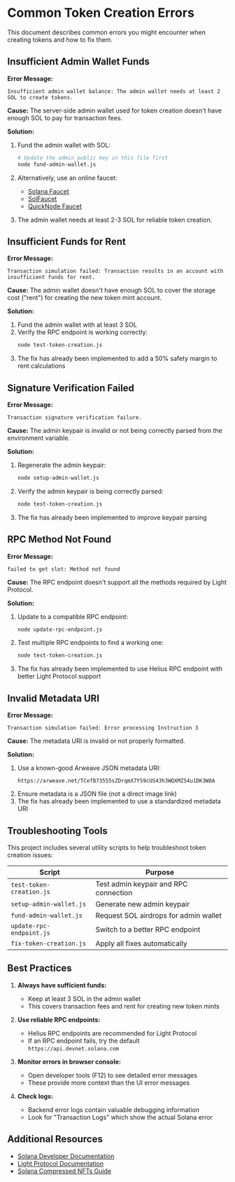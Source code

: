 # Common Token Creation Errors

This document describes common errors you might encounter when creating tokens and how to fix them.

## Insufficient Admin Wallet Funds

**Error Message:**
```
Insufficient admin wallet balance: The admin wallet needs at least 2 SOL to create tokens.
```

**Cause:**
The server-side admin wallet used for token creation doesn't have enough SOL to pay for transaction fees.

**Solution:**
1. Fund the admin wallet with SOL:
   ```bash
   # Update the admin public key in this file first
   node fund-admin-wallet.js
   ```
2. Alternatively, use an online faucet:
   - [Solana Faucet](https://faucet.solana.com)
   - [SolFaucet](https://solfaucet.com)
   - [QuickNode Faucet](https://faucet.quicknode.com/solana/devnet)

3. The admin wallet needs at least 2-3 SOL for reliable token creation.

## Insufficient Funds for Rent

**Error Message:**
```
Transaction simulation failed: Transaction results in an account with insufficient funds for rent.
```

**Cause:**
The admin wallet doesn't have enough SOL to cover the storage cost ("rent") for creating the new token mint account.

**Solution:**
1. Fund the admin wallet with at least 3 SOL
2. Verify the RPC endpoint is working correctly:
   ```bash
   node test-token-creation.js
   ```
3. The fix has already been implemented to add a 50% safety margin to rent calculations

## Signature Verification Failed

**Error Message:**
```
Transaction signature verification failure.
```

**Cause:**
The admin keypair is invalid or not being correctly parsed from the environment variable.

**Solution:**
1. Regenerate the admin keypair:
   ```bash
   node setup-admin-wallet.js
   ```
2. Verify the admin keypair is being correctly parsed:
   ```bash
   node test-token-creation.js
   ```
3. The fix has already been implemented to improve keypair parsing

## RPC Method Not Found

**Error Message:**
```
failed to get slot: Method not found
```

**Cause:**
The RPC endpoint doesn't support all the methods required by Light Protocol.

**Solution:**
1. Update to a compatible RPC endpoint:
   ```bash
   node update-rpc-endpoint.js
   ```
2. Test multiple RPC endpoints to find a working one:
   ```bash
   node test-token-creation.js
   ```
3. The fix has already been implemented to use Helius RPC endpoint with better Light Protocol support

## Invalid Metadata URI

**Error Message:**
```
Transaction simulation failed: Error processing Instruction 3
```

**Cause:**
The metadata URI is invalid or not properly formatted.

**Solution:**
1. Use a known-good Arweave JSON metadata URI:
   ```
   https://arweave.net/TCefB73555sZDrqmX7Y59cUS43h3WQXMZ54u1DK3W8A
   ```
2. Ensure metadata is a JSON file (not a direct image link)
3. The fix has already been implemented to use a standardized metadata URI

## Troubleshooting Tools

This project includes several utility scripts to help troubleshoot token creation issues:

| Script | Purpose |
|--------|---------|
| `test-token-creation.js` | Test admin keypair and RPC connection |
| `setup-admin-wallet.js` | Generate new admin keypair |
| `fund-admin-wallet.js` | Request SOL airdrops for admin wallet |
| `update-rpc-endpoint.js` | Switch to a better RPC endpoint |
| `fix-token-creation.js` | Apply all fixes automatically |

## Best Practices

1. **Always have sufficient funds:**
   - Keep at least 3 SOL in the admin wallet
   - This covers transaction fees and rent for creating new token mints

2. **Use reliable RPC endpoints:**
   - Helius RPC endpoints are recommended for Light Protocol
   - If an RPC endpoint fails, try the default `https://api.devnet.solana.com`

3. **Monitor errors in browser console:**
   - Open developer tools (F12) to see detailed error messages
   - These provide more context than the UI error messages

4. **Check logs:**
   - Backend error logs contain valuable debugging information
   - Look for "Transaction Logs" which show the actual Solana error

## Additional Resources

- [Solana Developer Documentation](https://docs.solana.com/)
- [Light Protocol Documentation](https://lightprotocol.com/docs)
- [Solana Compressed NFTs Guide](https://solana.com/developers/guides/compressed-nfts)
